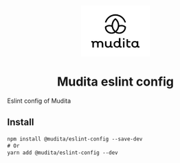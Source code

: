 <p align="center">
  <a href="https://mudita.com">
    <img alt="Mudita" src="../../mudita-logo.svg" width="160" />
  </a>
</p>
<h1 align="center">
  Mudita eslint config 
</h1>
Eslint config of Mudita

## Install

```
npm install @mudita/eslint-config --save-dev
# Or
yarn add @mudita/eslint-config --dev
```
